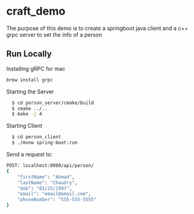 # craft_demo
The purpose of this demo is to create a springboot java client and a c++ grpc server to set the info of a person

## Run Locally


Installing gRPC for mac
```bash
brew install grpc
```

Starting the Server
```bash
  $ cd person_server/cmake/build
  $ cmake ../..
  $ make -j 4
```

Starting Client

```bash
  $ cd person_client
  $ ./mvnw spring-boot:run
```

Send a request to:
```bash 
POST: localhost:8080/api/person/
{
    "firstName": "Ahmad",
    "lastName": "Chaudry",
    "dob": "01/25/1997",
    "email": "email@email.com",
    "phoneNumber": "555-555-5555"
}
```

